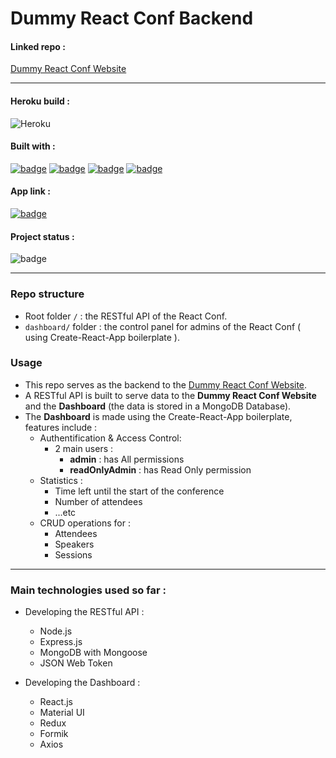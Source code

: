 # Dummy React Conf Backend

#### Linked repo :

[Dummy React Conf Website](https://github.com/salimdellali/dummy-react-conf-website)

---

#### Heroku build :

![Heroku](https://pyheroku-badge.herokuapp.com/?app=dummy-react-conf-backend&style=flat)

#### Built with :

[![badge](https://img.shields.io/static/v1?logo=mongodb&logoColor=ffffff&message=MongoDB&label=%20&color=47a248&style=flat)](https://www.mongodb.com/3)
[![badge](https://img.shields.io/static/v1?logo=express&logoColor=ffffff&message=Express.js&label=%20&color=000000&style=flat)](https://expressjs.com)
[![badge](https://img.shields.io/static/v1?logo=react&logoColor=61DAFB&message=React.js&label=%20&color=gray&style=flat)](https://reactjs.org)
[![badge](https://img.shields.io/static/v1?logo=node.js&logoColor=ffffff&message=Node.js&label=%20&color=339933&style=flat)](https://nodejs.org/en/)

#### App link :

[![badge](https://img.shields.io/static/v1?label=Visit%20Dashboard&message=Here&color=61DAFB&style=flat)](https://dummy-react-conf-backend.herokuapp.com)

#### Project status :

![badge](https://img.shields.io/badge/Project%20Status-Under%20Development-lightgray)

---

### Repo structure

- Root folder `/` : the RESTful API of the React Conf.
- `dashboard/` folder : the control panel for admins of the React Conf ( using Create-React-App boilerplate ).

### Usage

- This repo serves as the backend to the [Dummy React Conf Website](https://github.com/salimdellali/dummy-react-conf-website).
- A RESTful API is built to serve data to the **Dummy React Conf Website** and the **Dashboard** (the data is stored in a MongoDB Database).
- The **Dashboard** is made using the Create-React-App boilerplate, features include :
  - Authentification & Access Control:
    - 2 main users :
      - **admin** : has All permissions
      - **readOnlyAdmin** : has Read Only permission
  - Statistics :
    - Time left until the start of the conference
    - Number of attendees
    - ...etc
  - CRUD operations for :
    - Attendees
    - Speakers
    - Sessions

---

### Main technologies used so far :

- Developing the RESTful API :

  - Node.js
  - Express.js
  - MongoDB with Mongoose
  - JSON Web Token

- Developing the Dashboard :

  - React.js
  - Material UI
  - Redux
  - Formik
  - Axios
